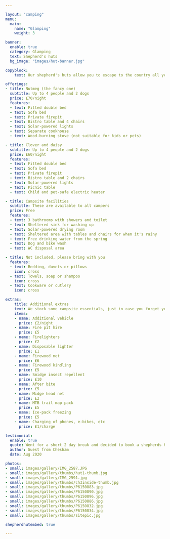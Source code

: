 ```yaml
---

layout: "camping"
menu:
  main:
    name: "Glamping"
    weight: 3

banner:
  enable: true
  category: Glamping
  text: Shepherd's huts
  bg_image: "images/hut-banner.jpg"

copyblock:
    text: Our shepherd's huts allow you to escape to the country all year round. Wether you go for the wood-burner or the child-safe electric heating, it's always nice and warm. A bistro table and chairs are provided for use inside or outside, and your firepit is included with your booking to toast your marshmallows.

offerings:
- title: Nutmeg (the fancy one)
  subtitle: Up to 4 people and 2 dogs
  price: £70/night
  features:
  - text: Fitted double bed
  - text: Sofa bed
  - text: Private firepit
  - text: Bistro table and 4 chairs
  - text: Solar-powered lights
  - text: Separate cookhouse
  - text: Wood-burning stove (not suitable for kids or pets)

- title: Clover and daisy
  subtitle: Up to 4 people and 2 dogs
  price: £60/night
  features:
  - text: Fitted double bed
  - text: Sofa bed
  - text: Private firepit
  - text: Bistro table and 2 chairs
  - text: Solar-powered lights
  - text: Picnic table
  - text: Child and pet-safe electric heater

- title: Campsite facilities
  subtitle: These are available to all campers
  price: Free
  features:
  - text: 3 bathrooms with showers and toilet
  - text: Sheltered sink for washing up
  - text: Solar-powered drying room
  - text: Sheltered area with tables and chairs for when it's rainy
  - text: Free drinking water from the spring
  - text: Dog and bike wash
  - text: WC disposal area

- title: Not included, please bring with you
  features:
  - text: Bedding, duvets or pillows
    icon: cross
  - text: Towels, soap or shampoo
    icon: cross
  - text: Cookware or cutlery
    icon: cross

extras:
    title: Additional extras
    text: We stock some campsite essentials, just in case you forget yours. All these items can be purchased on site from the reception office.
    items:
    - name: Additional vehicle
      price: £2/night
    - name: Fire pit hire
      price: £5
    - name: Firelighters
      price: £2
    - name: Disposable lighter
      price: £1
    - name: Firewood net
      price: £6
    - name: Firewood kindling
      price: £5
    - name: Smidge insect repellent
      price: £10
    - name: After bite
      price: £5
    - name: Midge head net
      price: £2
    - name: MTB trail map pack
      price: £5
    - name: Ice-pack freezing
      price: £5
    - name: Charging of phones, e-bikes, etc
      price: £1/charge

testimonial:
  enable: true
  quote: Went for a short 2 day break and decided to book a shepherds hut instead of our tent. 5* Fabulous location in that it is quiet and secluded far from any roads. Great views on the edge of the Afan Forest with walks galore. Fantastic friendly hosts who have made this a top site. Eco friendly with clean facilities and well spaced plots. The addition of a fire pit was the icing on the cake...
  author: Guest from Chesham
  date: Aug 2020

photos:
- small: images/gallery/IMG_2587.JPG
- small: images/gallery/thumbs/hut1-thumb.jpg
- small: images/gallery/IMG_2591.jpg
- small: images/gallery/thumbs/ch3inside-thumb.jpg
- small: images/gallery/thumbs/P6150883.jpg
- small: images/gallery/thumbs/P6150890.jpg
- small: images/gallery/thumbs/P6150896.jpg
- small: images/gallery/thumbs/P6150886.jpg
- small: images/gallery/thumbs/P6150832.jpg
- small: images/gallery/thumbs/P6150834.jpg
- small: images/gallery/thumbs/sitepic.jpg

shepherdhutembed: true

---
```

